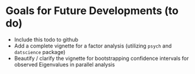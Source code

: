 # Goals for Future Developments (to do)
- Include this todo to github
- Add a complete vignette for a factor analysis (utilizing `psych` and
  `datscience` package)
- Beautify / clarify the vignette for bootstrapping confidence
  intervals for observed Eigenvalues in parallel analysis
